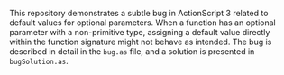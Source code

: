This repository demonstrates a subtle bug in ActionScript 3 related to default values for optional parameters.  When a function has an optional parameter with a non-primitive type, assigning a default value directly within the function signature might not behave as intended. The bug is described in detail in the `bug.as` file, and a solution is presented in `bugSolution.as`.